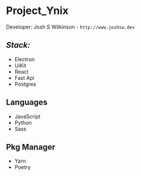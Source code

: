 # Project_Ynix

Developer: Josh S Wilkinson - `http://www.joshsw.dev`

## _Stack:_

* Electron
* UiKit
* React
* Fast Api
* Postgres

## Languages

* JavaScript
* Python
* Sass

## Pkg Manager

* Yarn
* Poetry
